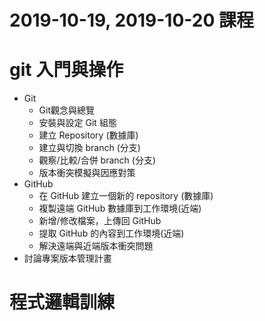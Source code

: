 # 2019-10-19, 2019-10-20 課程

# git 入門與操作
- Git
    - Git觀念與總覽
    - 安裝與設定 Git 組態
    - 建立 Repository (數據庫)
    - 建立與切換 branch (分支)
    - 觀察/比較/合併 branch (分支)
    - 版本衝突模擬與因應對策
- GitHub
    - 在 GitHub 建立一個新的 repository (數據庫)
    - 複製遠端 GitHub 數據庫到工作環境(近端)
    - 新增/修改檔案，上傳回 GitHub
    - 提取 GitHub 的內容到工作環境(近端)
    - 解決遠端與近端版本衝突問題 
- 討論專案版本管理計畫

# 程式邏輯訓練
